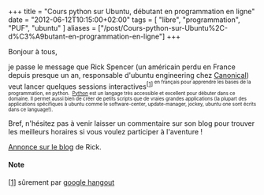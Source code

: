 +++
title = "Cours python sur Ubuntu, débutant en programmation en ligne"
date = "2012-06-12T10:15:00+02:00"
tags = [ "libre", "programmation", "PUF", "ubuntu" ]
aliases = ["/post/Cours-python-sur-Ubuntu%2C-d%C3%A9butant-en-programmation-en-ligne"]
+++
    <p>Bonjour à tous,</p>


<p>je passe le message que Rick Spencer (un américain perdu en France depuis presque un an, responsable d'ubuntu engineering chez <a href="http://www.canonical.com/">Canonical</a>) veut lancer quelques sessions interactives<sup>[<a href="#pnote-169-1" id="rev-pnote-169-1">1</a>]<sup> en français pour apprendre les bases de la programmation, en python.
<img src="http://upload.wikimedia.org/wikipedia/commons/0/06/Python_logo.svg" alt="" />
<a href="http://fr.wikipedia.org/wiki/Python_(langage)">Python</a> est un langage très accessible et excellent pour débuter dans ce domaine. Il permet aussi bien de créer de petits scripts que de vraies grandes applications (la plupart des applications spécifiques à ubuntu comme le software-center, update-manager, jockey, ubuntu one sont écrits dans ce language!).</p>


<p>Bref, n'hésitez pas à venir laisser un commentaire sur son blog pour trouver les meilleurs horaires si vous voulez participer à l'aventure&nbsp;!</p>


<p><a href="http://theravingrick.blogspot.fr/2012/06/bonjour-le-monde.html">Annonce sur le blog</a> de Rick.</p>
<div class="footnotes"><h4>Note</h4>
<p>[<a href="#rev-pnote-169-1" id="pnote-169-1">1</a>] sûrement par <a href="http://www.google.com/tools/dlpage/res/talkvideo/hangouts/">google hangout</a></p><div>
